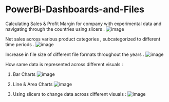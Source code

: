 # PowerBi-Dashboards-and-Files

Calculating Sales & Profit Margin for company with experimental data and navigating through the countries using slicers .
![image](https://github.com/user-attachments/assets/802e1b34-c026-49d9-9215-257195d54eb9)


Net sales across various product categories , subcategorized to different time periods .
![image](https://github.com/user-attachments/assets/726ede40-ab2e-455a-8c3d-90af8852101a)


Increase in file size of different file formats throughout the years .
![image](https://github.com/user-attachments/assets/b8366c15-2e6e-4619-b6e3-8cbe445d4bbb)


How same data is represented across different visuals :
1) Bar Charts
![image](https://github.com/user-attachments/assets/413daed8-e51b-4114-9eb0-d7c82cf8dc4a)


2) Line & Area Charts
![image](https://github.com/user-attachments/assets/67c215e7-84c7-4af7-a1d2-2781afe76c22)


3) Using slicers to change data across different visuals :
![image](https://github.com/user-attachments/assets/03043c65-eb96-4dac-a4d3-ed802490699b)





